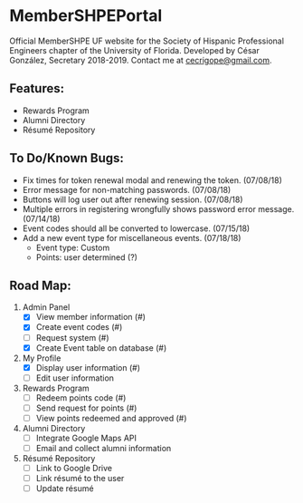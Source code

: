 # MemberSHPEPortal
Official MemberSHPE UF website for the Society of Hispanic Professional Engineers chapter of the University of Florida. Developed by César González, Secretary 2018-2019. Contact me at cecrigope@gmail.com.

## Features:
- Rewards Program
- Alumni Directory
- Résumé Repository

## To Do/Known Bugs:
- Fix times for token renewal modal and renewing the token. (07/08/18)
- Error message for non-matching passwords. (07/08/18)
- Buttons will log user out after renewing session. (07/08/18)
- Multiple errors in registering wrongfully shows password error message. (07/14/18)
- Event codes should all be converted to lowercase. (07/15/18)
- Add a new event type for miscellaneous events. (07/18/18)
    - Event type: Custom
    - Points: user determined (?)

## Road Map:
1. Admin Panel
    - [X] View member information (#)
    - [X] Create event codes (#)
    - [ ] Request system (#)
    - [X] Create Event table on database (#)
2. My Profile
    - [X] Display user information (#)
    - [ ] Edit user information
3. Rewards Program
    - [ ] Redeem points code (#)
    - [ ] Send request for points (#)
    - [ ] View points redeemed and approved (#)
4. Alumni Directory
    - [ ] Integrate Google Maps API
    - [ ] Email and collect alumni information
5. Résumé Repository
    - [ ] Link to Google Drive
    - [ ] Link résumé to the user
    - [ ] Update résumé
